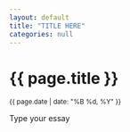 ```yaml
---
layout: default
title: "TITLE HERE"
categories: null
---
```


<!-- container removed, handled by layout -->
  <div class="chat-bubble">
    <h1>{{ page.title }}</h1>
    <p><small>{{ page.date | date: "%B %d, %Y" }}</small></p>
    Type your essay